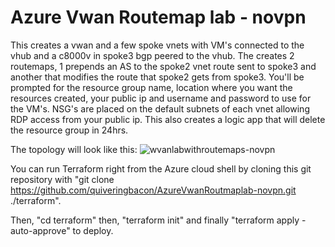 # Azure Vwan Routemap lab - novpn

This creates a vwan and a few spoke vnets with VM's connected to the vhub and a c8000v in spoke3 bgp peered to the vhub. The creates 2 routemaps, 1 prepends an AS to the spoke2 vnet route sent to spoke3 and another that modifies the route that spoke2 gets from spoke3. You'll be prompted for the resource group name, location where you want the resources created, your public ip and username and password to use for the VM's. NSG's are placed on the default subnets of each vnet allowing RDP access from your public ip. This also creates a logic app that will delete the resource group in 24hrs.

The topology will look like this:
![wvanlabwithroutemaps-novpn](https://github.com/user-attachments/assets/596b7c5f-6c19-4338-bdd9-e77269fb94c9)

You can run Terraform right from the Azure cloud shell by cloning this git repository with "git clone https://github.com/quiveringbacon/AzureVwanRoutmaplab-novpn.git ./terraform".

Then, "cd terraform" then, "terraform init" and finally "terraform apply -auto-approve" to deploy.
